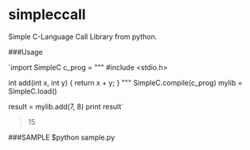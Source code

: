 simpleccall
===========

Simple C-Language Call Library from python.

###Usage

`import SimpleC
c_prog = """
#include <stdio.h>

int add(int x, int y) {
	return x + y;
}
"""
SimpleC.compile(c_prog)
mylib = SimpleC.load()

result = mylib.add(7, 8)
print result`
> 15

###SAMPLE
$python sample.py
